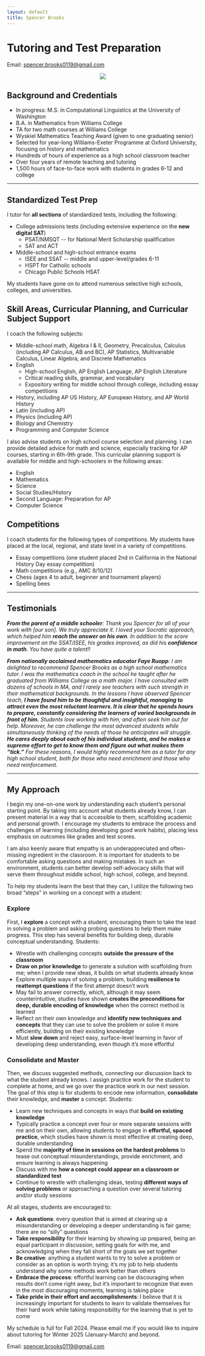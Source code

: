 ```yaml
---
layout: default
title: Spencer Brooks
---
```


# Tutoring and Test Preparation

Email: [spencer.brooks0119@gmail.com](mailto:spencer.brooks0119@gmail.com)

<p align="center">
  <img src="./assets/img/spencer_brooks_portrait.png"/>
</p>

## Background and Credentials
- In progress: M.S. in Computational Linguistics at the University of Washington
- B.A. in Mathematics from Williams College
- TA for two math courses at Williams College
- Wyskiel Mathematics Teaching Award (given to one graduating senior)
- Selected for year-long Williams-Exeter Programme at Oxford University, focusing on history and mathematics
- Hundreds of hours of experience as a high school classroom teacher
- Over four years of remote teaching and tutoring
- 1,500 hours of face-to-face work with students in grades 6-12 and college

---

## Standardized Test Prep
I tutor for **all sections** of standardized tests, including the following:
- College admissions tests (including extensive experience on the **new digital SAT**)
  - PSAT/NMSQT -- for National Merit Scholarship qualification
  - SAT and ACT
- Middle-school and high-school entrance exams
  - ISEE and SSAT -- middle and upper-level/grades 6-11
  - HSPT for Catholic schools
  - Chicago Public Schools HSAT

My students have gone on to attend numerous selective high schools, colleges, and universities.

## Skill Areas, Curricular Planning, and Curricular Subject Support
I coach the following subjects:
- Middle-school math, Algebra I & II, Geometry, Precalculus, Calculus (including AP Calculus, AB and BC), AP Statistics, Multivariable Calculus, Linear Algebra, and Discrete Mathematics
- English
  - High-school English, AP English Language, AP English Literature
  - Critical reading skills, grammar, and vocabulary
  - Expository writing for middle school through college, including essay competitions
- History, including AP US History, AP European History, and AP World History
- Latin (including AP)
- Physics (including AP)
- Biology and Chemistry
- Programming and Computer Science

I also advise students on high school course selection and planning. I can provide detailed advice for math and science, especially tracking for AP courses, starting in 6th-9th grade. This curricular planning support is available for middle and high-schoolers in the following areas:
- English
- Mathematics
- Science
- Social Studies/History
- Second Language: Preparation for AP
- Computer Science


## Competitions
I coach students for the following types of competitions. My students have placed at the local, regional, and state level in a variety of competitions.
- Essay competitions (one student placed 2nd in California in the National History Day essay competition)
- Math competitions (e.g., AMC 8/10/12)
- Chess (ages 4 to adult, beginner and tournament players)
- Spelling bees

---

## Testimonials

_**From the parent of a middle schooler**: Thank you Spencer for all of your work with \[our son\]. We truly appreciate it. I loved your Socratic approach, which helped him **reach the answer on his own**. In addition to the score improvement on the SSAT/ISEE, his grades improved, as did his **confidence in math**. You have quite a talent!!_

_**From nationally acclaimed mathematics educator Faye Ruopp**: I am delighted to recommend Spencer Brooks as a high school mathematics tutor.  I was the mathematics coach in the school he taught after he graduated from Williams College as a math major. I have consulted with dozens of schools in MA, and I rarely see teachers with such strength in their mathematical backgrounds. In the lessons I have observed Spencer teach, **I have found him to be thoughtful and insightful, managing to attract even the most reluctant learners.  It is clear that he spends hours to prepare, constantly considering the learners of varied backgrounds in front of him.** Students love working with him, and often seek him out for help. Moreover, he can challenge the most advanced students while simultaneously thinking of the needs of those he anticipates will struggle. **He cares deeply about each of his individual students, and he makes a supreme effort to get to know them and figure out what makes them “tick.”**  For these reasons, I would highly recommend him as a tutor for any high school student, both for those who need enrichment and those who need reinforcement._

---

## My Approach

I begin my one-on-one work by understanding each student’s personal starting point. By taking into account what students already know, I can present material in a way that is accessible to them, scaffolding academic and personal growth. I encourage my students to embrace the process and challenges of learning (including developing good work habits), placing less emphasis on outcomes like grades and test scores.

I am also keenly aware that empathy is an underappreciated and often-missing ingredient in the classroom. It is important for students to be comfortable asking questions and making mistakes. In such an environment, students can better develop self-advocacy skills that will serve them throughout middle school, high school, college, and beyond.

To help my students learn the best that they can, I utilize the following two broad “steps” in working on a concept with a student:

### Explore
First, I **explore** a concept with a student, encouraging them to take the lead in solving a problem and asking probing questions to help them make progress. This step has several benefits for building deep, durable conceptual understanding. Students:
- Wrestle with challenging concepts **outside the pressure of the classroom**
- **Draw on prior knowledge** to generate a solution with scaffolding from me; when I provide new ideas, it builds on what students already know
- Explore multiple ways of solving a problem, building **resilience to reattempt questions** if the first attempt doesn’t work
- May fail to answer correctly, which, although it may seem counterintuitive, studies have shown **creates the preconditions for deep, durable encoding of knowledge** when the correct method is learned
- Reflect on their own knowledge and **identify new techniques and concepts** that they can use to solve the problem or solve it more efficiently, building on their existing knowledge
- Must **slow down** and reject easy, surface-level learning in favor of developing deep understanding, even though it’s more effortful

### Consolidate and Master
Then, we discuss suggested methods, connecting our discussion back to what the student already knows. I assign practice work for the student to complete at home, and we go over the practice work in our next session. The goal of this step is for students to encode new information, **consolidate** their knowledge, and **master** a concept. Students:
- Learn new techniques and concepts in ways that **build on existing knowledge**
- Typically practice a concept over four or more separate sessions with me and on their own, allowing students to engage in **effortful, spaced practice**, which studies have shown is most effective at creating deep, durable understanding
- Spend the **majority of time in sessions on the hardest problems** to tease out conceptual misunderstandings, provide enrichment, and ensure learning is always happening
- Discuss with me **how a concept could appear on a classroom or standardized test**
- Continue to wrestle with challenging ideas, testing **different ways of solving problems** or approaching a question over several tutoring and/or study sessions

At all stages, students are encouraged to:
- **Ask questions**: every question that is aimed at clearing up a misunderstanding or developing a deeper understanding is fair game; there are no “silly” questions
- **Take responsibility** for their learning by showing up prepared, being an equal participant in discussion, setting goals for with me, and acknowledging when they fall short of the goals we set together
- **Be creative**: anything a student wants to try to solve a problem or consider as an option is worth trying; it’s my job to help students understand why some methods work better than others
- **Embrace the process**: effortful learning can be discouraging when results don’t come right away, but it’s important to recognize that even in the most discouraging moments, learning is taking place
- **Take pride in their effort and accomplishments**: I believe that it is increasingly important for students to learn to validate themselves for their hard work while taking responsibility for the learning that is yet to come

My schedule is full for Fall 2024. Please email me if you would like to inquire about tutoring for Winter 2025 (January-March) and beyond.

Email: [spencer.brooks0119@gmail.com](mailto:spencer.brooks0119@gmail.com)
